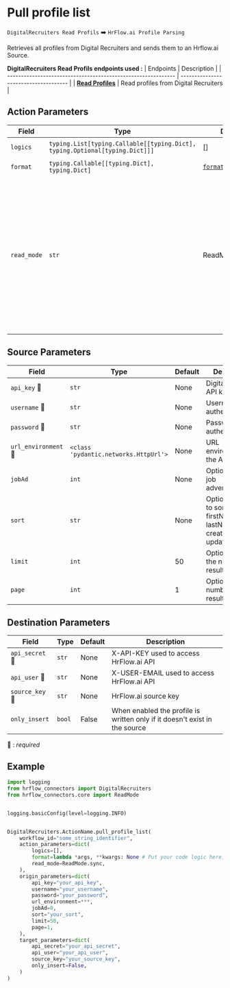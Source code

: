 
# Pull profile list
`DigitalRecruiters Read Profils` :arrow_right: `HrFlow.ai Profile Parsing`

Retrieves all profiles from Digital Recruiters and sends them to an Hrflow.ai Source.


**DigitalRecruiters Read Profils endpoints used :**
| Endpoints                                                     | Description                           |
| ------------------------------------------------------------- | ------------------------------------- |
| [**Read Profiles**]({url_environnement}/public/v1/{endpoint}) | Read profiles from Digital Recruiters |



## Action Parameters

| Field       | Type                                                                        | Default                                     | Description                                                                                                                                                                                                                                     |
| ----------- | --------------------------------------------------------------------------- | ------------------------------------------- | ----------------------------------------------------------------------------------------------------------------------------------------------------------------------------------------------------------------------------------------------- |
| `logics`    | `typing.List[typing.Callable[[typing.Dict], typing.Optional[typing.Dict]]]` | []                                          | List of logic functions                                                                                                                                                                                                                         |
| `format`    | `typing.Callable[[typing.Dict], typing.Dict]`                               | [`format_dr_profile`](../connector.py#L196) | Formatting function                                                                                                                                                                                                                             |
| `read_mode` | `str`                                                                       | ReadMode.sync                               | If 'incremental' then `read_from` of the last run is given to Origin Warehouse during read. **The actual behavior depends on implementation of read**. In 'sync' mode `read_from` is neither fetched nor given to Origin Warehouse during read. |

## Source Parameters

| Field                          | Type                                  | Default | Description                                                                |
| ------------------------------ | ------------------------------------- | ------- | -------------------------------------------------------------------------- |
| `api_key` :red_circle:         | `str`                                 | None    | DigitalRecruiters API key                                                  |
| `username` :red_circle:        | `str`                                 | None    | Username for authentication                                                |
| `password` :red_circle:        | `str`                                 | None    | Password for authentication                                                |
| `url_environment` :red_circle: | `<class 'pydantic.networks.HttpUrl'>` | None    | URL environment for the API                                                |
| `jobAd`                        | `int`                                 | None    | Optional: Id of a job advertisement                                        |
| `sort`                         | `str`                                 | None    | Optional: Field to sort by (id, firstName, lastName, createdAt, updatedAt) |
| `limit`                        | `int`                                 | 50      | Optional: Limit the number of results returned                             |
| `page`                         | `int`                                 | 1       | Optional: Page number of results returned                                  |

## Destination Parameters

| Field                     | Type   | Default | Description                                                                |
| ------------------------- | ------ | ------- | -------------------------------------------------------------------------- |
| `api_secret` :red_circle: | `str`  | None    | X-API-KEY used to access HrFlow.ai API                                     |
| `api_user` :red_circle:   | `str`  | None    | X-USER-EMAIL used to access HrFlow.ai API                                  |
| `source_key` :red_circle: | `str`  | None    | HrFlow.ai source key                                                       |
| `only_insert`             | `bool` | False   | When enabled the profile is written only if it doesn't exist in the source |

:red_circle: : *required*

## Example

```python
import logging
from hrflow_connectors import DigitalRecruiters
from hrflow_connectors.core import ReadMode


logging.basicConfig(level=logging.INFO)


DigitalRecruiters.ActionName.pull_profile_list(
    workflow_id="some_string_identifier",
    action_parameters=dict(
        logics=[],
        format=lambda *args, **kwargs: None # Put your code logic here,
        read_mode=ReadMode.sync,
    ),
    origin_parameters=dict(
        api_key="your_api_key",
        username="your_username",
        password="your_password",
        url_environment=***,
        jobAd=0,
        sort="your_sort",
        limit=50,
        page=1,
    ),
    target_parameters=dict(
        api_secret="your_api_secret",
        api_user="your_api_user",
        source_key="your_source_key",
        only_insert=False,
    )
)
```